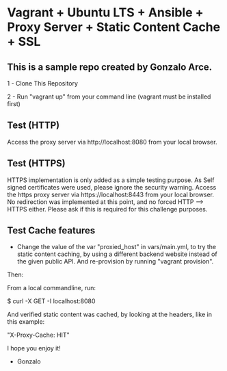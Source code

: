 # Vagrant + Ubuntu LTS + Ansible + Proxy Server + Static Content Cache + SSL  

## This is a sample repo created by Gonzalo Arce. 
1 - Clone This Repository

2 - Run "vagrant up" from your command line (vagrant must be installed first)

## Test (HTTP)

Access the proxy server via http://localhost:8080 from your local browser.

## Test (HTTPS)

HTTPS implementation is only added as a simple testing purpose. As Self signed certificates were used, please ignore the security
warning. Access the https proxy server via https://localhost:8443 from your local browser. No redirection was implemented at this point,
and no forced HTTP --> HTTPS either. Please ask if this is required for this challenge purposes.

## Test Cache features

- Change the value of the var "proxied_host" in vars/main.yml, to try the static content caching, by using a different backend website instead of 
the given public API. And re-provision by running "vagrant provision". 

Then:

From a local commandline, run:

$ curl -X GET -I localhost:8080

And verified static content was cached, by looking at the headers, like in this example:

"X-Proxy-Cache: HIT"



I hope you enjoy it!


- Gonzalo



